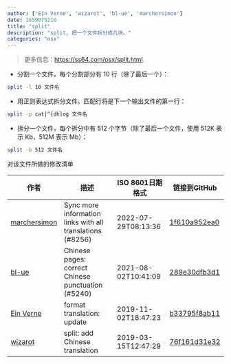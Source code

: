 ```yaml
---
author: ['Ein Verne', 'wizarot', 'bl-ue', 'marchersimon']
date: 1659075216
title: "split"
description: "split, 把一个文件拆分成几块。"
categories: "osx"
---
```

> 更多信息：<https://ss64.com/osx/split.html>.

- 分割一个文件，每个分割部分有 10 行（除了最后一个）：

```bash
split -l 10 文件名
```

- 用正则表达式拆分文件。匹配行将是下一个输出文件的第一行：

```bash
split -p cat|^[dh]og 文件名
```

- 拆分一个文件，每个拆分中有 512 个字节（除了最后一个文件，使用 512K 表示 Kb，512M 表示 Mb）：

```bash
split -b 512 文件名
```
对该文件所做的修改清单


作者 | 描述 | ISO 8601日期格式 | 链接到GitHub
------|-----|-----|-----
[marchersimon](mailto:50295997+marchersimon@users.noreply.github.com) | Sync more information links with all translations (#8256) | 2022-07-29T08:13:36 | [1f610a952ea0](https://github.com/tldr-pages/tldr/commit/1f610a952ea0d53e0a1bdbd1246ef81f24db2f3f)
[bl-ue](mailto:54780737+bl-ue@users.noreply.github.com) | Chinese pages: correct Chinese punctuation (#5240) | 2021-08-02T10:41:09 | [289e30dfb3d1](https://github.com/tldr-pages/tldr/commit/289e30dfb3d1d73bade9e3610e12bfc90e9270ae)
[Ein Verne](mailto:einverne@gmail.com) | format translation: update | 2019-11-02T18:47:23 | [b33795f8ab11](https://github.com/tldr-pages/tldr/commit/b33795f8ab11d9b0b539e149d5f450af7a059b3a)
[wizarot](mailto:wizarot@qq.com) | split: add Chinese translation | 2019-03-15T12:47:29 | [76f161d31e32](https://github.com/tldr-pages/tldr/commit/76f161d31e32a06fad67612cda9e8cbfc04e6748)

